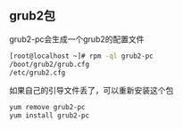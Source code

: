 ## grub2包
grub2-pc会生成一个grub2的配置文件
```bash
[root@localhost ~]# rpm -ql grub2-pc
/boot/grub2/grub.cfg
/etc/grub2.cfg 
```
如果自己的引导文件丢了，可以重新安装这个包
```bash
yum remove grub2-pc
yum install grub2-pc 
```